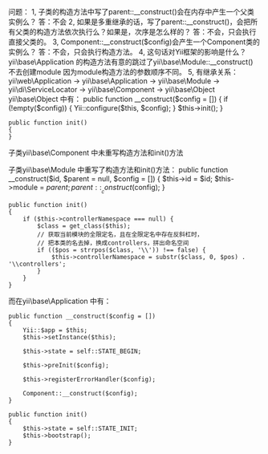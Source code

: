 问题：
1, 子类的构造方法中写了parent::__construct()会在内存中产生一个父类实例么？
答：不会
2, 如果是多重继承的话，写了parent::__construct()，会把所有父类的构造方法依次执行么？如果是，次序是怎么样的？
答：不会，只会执行直接父类的。
3, Component::__construct($config)会产生一个Component类的实例么？
答：不会，只会执行构造方法。
4, 这句话对Yii框架的影响是什么？
yii\base\Application 的构造方法有意的跳过了yii\base\Module::__construct() 不去创建module 因为module构造方法的参数顺序不同。
5, 有继承关系：yii\web\Application -> yii\base\Application -> yii\base\Module -> yii\di\ServiceLocator -> yii\base\Component -> yii\base\Object 
yii\base\Object 中有：
    public function __construct($config = [])
    {
        if (!empty($config)) {
            Yii::configure($this, $config);
        }
        $this->init();
    }

    public function init()
    {
    }

子类yii\base\Component 中未重写构造方法和init()方法

子类yii\base\Module 中重写了构造方法和init()方法：
    public function __construct($id, $parent = null, $config = [])
    {
        $this->id = $id;
        $this->module = $parent;
        parent::__construct($config);
    }

    public function init()
    {
        if ($this->controllerNamespace === null) {
            $class = get_class($this);
            // 获取当前模块的全限定名，且在全限定名中存在反斜杠时，
            // 把本类的名去掉，换成controllers，拼出命名空间
            if (($pos = strrpos($class, '\\')) !== false) {
                $this->controllerNamespace = substr($class, 0, $pos) . '\\controllers';
            }
        }
    }

而在yii\base\Application 中有：

    public function __construct($config = [])
    {
        Yii::$app = $this;
        $this->setInstance($this);

        $this->state = self::STATE_BEGIN;

        $this->preInit($config);

        $this->registerErrorHandler($config);

        Component::__construct($config);
    }

    public function init()
    {
        $this->state = self::STATE_INIT;
        $this->bootstrap();
    }